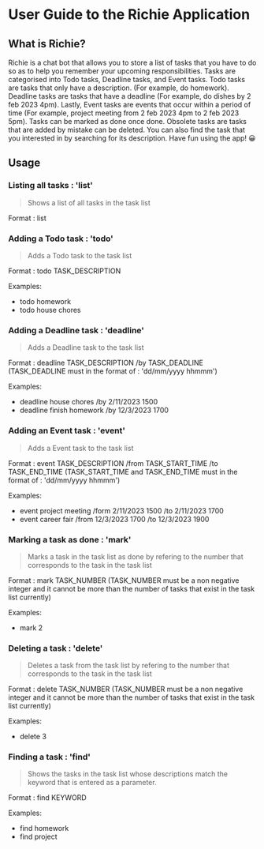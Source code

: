 # User Guide to the Richie Application

## What is Richie?

Richie is a chat bot that allows you to store a list of tasks that you have to do so as to help you remember your upcoming responsibilities. Tasks are categorised into Todo tasks, Deadline tasks, and Event tasks. Todo tasks are tasks that only have a description. (For example, do homework). Deadline tasks are tasks that have a deadline (For example, do dishes by 2 feb 2023 4pm). Lastly, Event tasks are events that occur within a period of time (For example, project meeting from 2 feb 2023 4pm to 2 feb 2023 5pm). Tasks can be marked as done once done. Obsolete tasks are tasks that are added by mistake can be deleted. You can also find the task that you interested in by searching for its description. Have fun using the app! :grinning:

## Usage

### Listing all tasks : 'list'

> Shows a list of all tasks in the task list

Format : list


### Adding a Todo task : 'todo'

> Adds a Todo task to the task list

Format : todo TASK_DESCRIPTION

Examples:
- todo homework
- todo house chores


### Adding a Deadline task : 'deadline'

> Adds a Deadline task to the task list

Format : deadline TASK_DESCRIPTION /by TASK_DEADLINE (TASK_DEADLINE must in the format of : 'dd/mm/yyyy hhmmm')

Examples:
- deadline house chores /by 2/11/2023 1500
- deadline finish homework /by 12/3/2023 1700


### Adding an Event task : 'event'

> Adds a Event task to the task list

Format : event TASK_DESCRIPTION /from TASK_START_TIME /to TASK_END_TIME (TASK_START_TIME and TASK_END_TIME must in the format of : 'dd/mm/yyyy hhmmm')

Examples:
- event project meeting /form 2/11/2023 1500 /to 2/11/2023 1700
- event career fair /from 12/3/2023 1700 /to 12/3/2023 1900


### Marking a task as done : 'mark'

> Marks a task in the task list as done by refering to the number that corresponds to the task in the task list

Format : mark TASK_NUMBER (TASK_NUMBER must be a non negative integer and it cannot be more than the number of tasks that exist in the task list currently)

Examples:
- mark 2


### Deleting a task : 'delete'  

> Deletes a task from the task list by refering to the number that corresponds to the task in the task list

Format : delete TASK_NUMBER (TASK_NUMBER must be a non negative integer and it cannot be more than the number of tasks that exist in the task list currently)

Examples:
- delete 3


### Finding a task : 'find'

> Shows the tasks in the task list whose descriptions match the keyword that is entered as a parameter.

Format : find KEYWORD 

Examples:
-  find homework
-  find project
